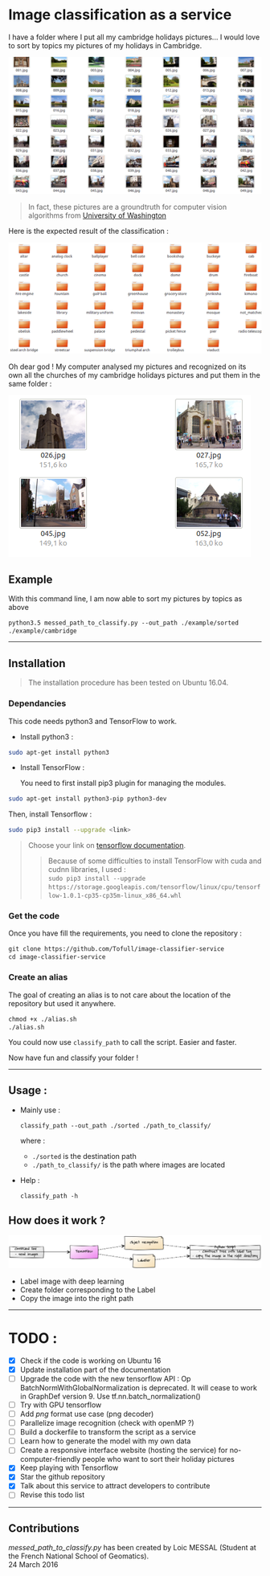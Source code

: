 # Image classification as a service

I have a folder where I put all my cambridge holidays pictures... I would love to sort by topics my pictures of my holidays in Cambridge.

![messed_path](assets/image/cambridge_mess.png)

> In fact, these pictures are a groundtruth for computer vision algorithms from [University of Washington](http://imagedatabase.cs.washington.edu/groundtruth/)

Here is the expected result of the classification :

![messed_path](assets/image/sorted_path.png)

Oh dear god ! My computer analysed my pictures and recognized on its own all the churches of my cambridge holidays pictures and put them in the same folder :

![messed_path](assets/image/churches.png)

## Example
With this command line, I am now able to sort my pictures by topics as above
```
python3.5 messed_path_to_classify.py --out_path ./example/sorted ./example/cambridge
```
_____
## Installation
> The installation procedure has been tested on Ubuntu 16.04.

### Dependancies
This code needs python3 and TensorFlow to work.
- Install python3 :

```sh
sudo apt-get install python3
```

- Install TensorFlow :

	You need to first install pip3 plugin for managing the modules.
```sh
sudo apt-get install python3-pip python3-dev
```
Then, install Tensorflow :
```sh
sudo pip3 install --upgrade <link>
```
> Choose your link on [tensorflow documentation](https://www.tensorflow.org/install/install_linux#the_url_of_the_tensorflow_python_package).
>> Because of some difficulties to install TensorFlow with cuda and cudnn libraries, I used :  
>> ``` sudo pip3 install --upgrade https://storage.googleapis.com/tensorflow/linux/cpu/tensorflow-1.0.1-cp35-cp35m-linux_x86_64.whl ```


### Get the code
Once you have fill the requirements, you need to clone the repository :
```
git clone https://github.com/Tofull/image-classifier-service
cd image-classifier-service
```

### Create an alias
The goal of creating an alias is to not care about the location of the repository but used it anywhere.

```
chmod +x ./alias.sh
./alias.sh
```
You could now use ```classify_path``` to call the script. Easier and faster.

Now have fun and classify your folder !
_____
## Usage :
- Mainly use :
	```
	classify_path --out_path ./sorted ./path_to_classify/
	```
	where :
	- ```./sorted``` is the destination path
	- ```./path_to_classify/``` is the path where images are located


- Help :
	```
	classify_path -h
	```


## How does it work ?


![Schema](assets/diagram/how_does_it_work/diagram_how_does_it_work.png)
- Label image with deep learning
- Create folder corresponding to the Label
- Copy the image into the right path

_____
# TODO :

- [x] Check if the code is working on Ubuntu 16
- [x] Update installation part of the documentation
- [ ] Upgrade the code with the new tensorflow API : Op BatchNormWithGlobalNormalization is deprecated. It will cease to work in GraphDef version 9. Use tf.nn.batch_normalization()
- [ ] Try with GPU tensorflow
- [ ] Add *png* format use case (png decoder)
- [ ] Parallelize image recognition (check with openMP ?)
- [ ] Build a dockerfile to transform the script as a service
- [ ] Learn how to generate the model with my own data
- [ ] Create a responsive interface website (hosting the service) for no-computer-friendly people who want to sort their holiday pictures
- [x] Keep playing with Tensorflow
- [x] Star the github repository
- [x] Talk about this service to attract developers to contribute
- [ ] Revise this todo list

_____
## Contributions
*messed_path_to_classify.py* has been created by Loic MESSAL (Student at the French National School of Geomatics).  
24 March 2016
